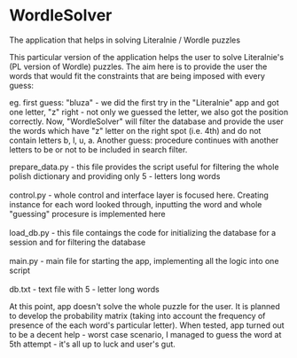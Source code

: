 # WordleSolver
The application that helps in solving Literalnie / Wordle puzzles

This particular version of the application helps the user to solve Literalnie's (PL version of Wordle) puzzles.
The aim here is to provide the user the words that would fit the constraints that are being imposed with every guess:

eg. first guess: "bluza" - we did the first try in the "Literalnie" app and got one letter, "z" right - not only we guessed the letter, we also got the position correctly. 
Now, "WordleSolver" will filter the database and provide the user the words which have "z" letter on the right spot (i.e. 4th) and do not contain letters b, l, u, a.
Another guess: procedure continues with another letters to be or not to be included in search filter. 

prepare_data.py - this file provides the script useful for filtering the whole polish dictionary and providing only 5 - letters long words
<br>
<br>
control.py - whole control and interface layer is focused here. Creating instance for each word looked through, inputting the word and whole "guessing" procesure is implemented here
<br>
<br>
load_db.py - this file contaings the code for initializing the database for a session and for filtering the database
<br>
<br>
main.py - main file for starting the app, implementing all the logic into one script
<br>
<br>
db.txt - text file with 5 - letter long words

At this point, app doesn't solve the whole puzzle for the user. It is planned to develop the probability matrix (taking into account the frequency of presence of the each word's particular letter).
When tested, app turned out to be a decent help - worst case scenario, I managed to guess the word at 5th attempt - it's all up to luck and user's gut. 
